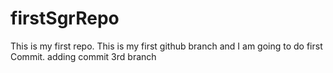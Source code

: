 # firstSgrRepo
This is my first repo.
This is my first github branch and I am going to do first Commit.
adding commit 3rd branch
